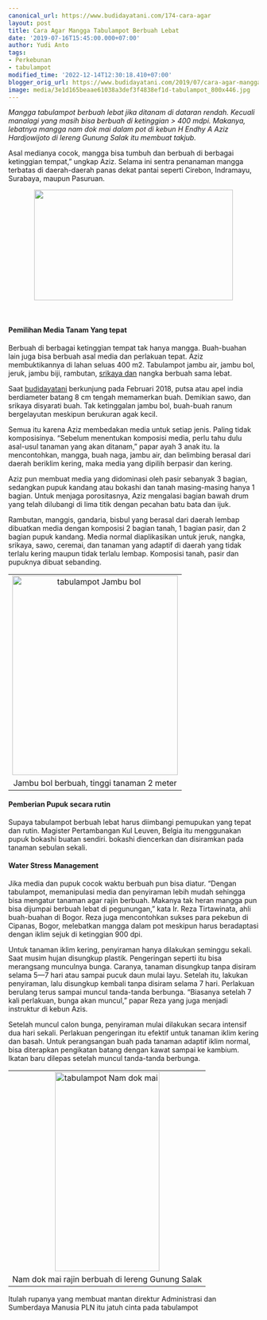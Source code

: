 ```yaml
---
canonical_url: https://www.budidayatani.com/174-cara-agar
layout: post
title: Cara Agar Mangga Tabulampot Berbuah Lebat
date: '2019-07-16T15:45:00.000+07:00'
author: Yudi Anto
tags:
- Perkebunan
- tabulampot
modified_time: '2022-12-14T12:30:18.410+07:00'
blogger_orig_url: https://www.budidayatani.com/2019/07/cara-agar-mangga-tabulampot-berbuah.html
image: media/3e1d165beaae61038a3def3f4838ef1d-tabulampot_800x446.jpg
---
```

<p><i>Mangga tabulampot berbuah lebat jika ditanam di dataran rendah. Kecuali manalagi yang masih bisa berbuah di ketinggian &gt; 400 mdpi. Makanya, lebatnya mangga nam dok mai dalam pot di kebun H Endhy A Aziz Hardjowijoto di lereng Gunung Salak itu membuat takjub.</i></p><p>Asal medianya cocok, mangga bisa tumbuh dan berbuah di berbagai ketinggian tempat,” ungkap Aziz. Selama ini sentra penanaman mangga terbatas di daerah-daerah panas dekat pantai seperti Cirebon, Indramayu, Surabaya, maupun Pasuruan.</p><div style="clear: both; text-align: center;"><a style="margin-left: 1em; margin-right: 1em;" href="https://i1.wp.com/1.bp.blogspot.com/-4AIeNShSk2U/XS2Gane3cAI/AAAAAAAAC9Y/HpXjvpvHA2w8KBr5li9SUtOBowXOXHo0gCLcBGAs/s1600/tabulampot_800x446.jpg?ssl=1"><img loading="lazy" src="https://i0.wp.com/1.bp.blogspot.com/-4AIeNShSk2U/XS2Gane3cAI/AAAAAAAAC9Y/HpXjvpvHA2w8KBr5li9SUtOBowXOXHo0gCLcBGAs/s400/tabulampot_800x446.jpg?resize=400%2C222&amp;ssl=1" width="400" height="222" border="0" data-original-height="446" data-original-width="800" data-recalc-dims="1" /></a></div><p>&nbsp;</p><h4>Pemilihan Media Tanam Yang tepat</h4><p>Berbuah di berbagai ketinggian tempat tak hanya mangga. Buah-buahan lain juga bisa berbuah asal media dan perlakuan tepat. Aziz membuktikannya di lahan seluas 400 m2. Tabulampot jambu air, jambu bol, jeruk, jambu biji, rambutan, <a style="width: auto !important;" href="https://www.budidayatani.com/2019/07/budidaya-buah-srikaya-san-pablo-dan.html" data-wpil-post-to-="data-wpil-post-to-">srikaya dan</a> nangka berbuah sama lebat.</p><p>Saat <a href="https://www.budidayatani.com/">budidayatani</a> berkunjung pada Februari 2018, putsa atau apel india berdiameter batang 8 cm tengah memamerkan buah. Demikian sawo, dan srikaya disyarati buah. Tak ketinggalan jambu bol, buah-buah ranum bergelayutan meskipun berukuran agak kecil.</p><p>Semua itu karena Aziz membedakan media untuk setiap jenis. Paling tidak komposisinya. “Sebelum menentukan komposisi media, perlu tahu dulu asal-usul tanaman yang akan ditanam,” papar ayah 3 anak itu. Ia mencontohkan, mangga, buah naga, jambu air, dan belimbing berasal dari daerah beriklim kering, maka media yang dipilih berpasir dan kering.</p><p>Aziz pun membuat media yang didominasi oleh pasir sebanyak 3 bagian, sedangkan pupuk kandang atau bokashi dan tanah masing-masing hanya 1 bagian. Untuk menjaga porositasnya, Aziz mengalasi bagian bawah drum yang telah dilubangi di lima titik dengan pecahan batu bata dan ijuk.</p><p>Rambutan, manggis, gandaria, bisbul yang berasal dari daerah lembap dibuatkan media dengan komposisi 2 bagian tanah, 1 bagian pasir, dan 2 bagian pupuk kandang. Media normal diaplikasikan untuk jeruk, nangka, srikaya, sawo, ceremai, dan tanaman yang adaptif di daerah yang tidak terlalu kering maupun tidak terlalu lembap. Komposisi tanah, pasir dan pupuknya dibuat sebanding.</p><table style="margin-left: auto; margin-right: auto; text-align: center;" cellspacing="0" cellpadding="0" align="center"><tbody><tr><td style="text-align: center;"><a style="margin-left: auto; margin-right: auto;" href="https://i0.wp.com/1.bp.blogspot.com/-d4tX2Zx-7c4/XS2GyrBqkkI/AAAAAAAAC9g/XmDVfERux-o-ZucKoNysloStokVSZYJ5QCLcBGAs/s1600/tabulampot_501x600.jpg?ssl=1"><img loading="lazy" title="tabulampot Jambu bol " src="https://i1.wp.com/1.bp.blogspot.com/-d4tX2Zx-7c4/XS2GyrBqkkI/AAAAAAAAC9g/XmDVfERux-o-ZucKoNysloStokVSZYJ5QCLcBGAs/s400/tabulampot_501x600.jpg?resize=333%2C400&amp;ssl=1" alt="tabulampot Jambu bol " width="333" height="400" border="0" data-original-height="600" data-original-width="501" data-recalc-dims="1" /></a></td></tr><tr><td style="text-align: center;">Jambu bol berbuah, tinggi tanaman 2 meter</td></tr></tbody></table><h4>Pemberian Pupuk secara rutin</h4><p>Supaya tabulampot berbuah lebat harus diimbangi pemupukan yang tepat dan rutin. Magister Pertambangan Kul Leuven, Belgia itu menggunakan pupuk bokashi buatan sendiri. bokashi diencerkan dan disiramkan pada tanaman sebulan sekali.</p><h4>Water Stress Management</h4><p>Jika media dan pupuk cocok waktu berbuah pun bisa diatur. “Dengan tabulampot, memanipulasi media dan penyiraman lebih mudah sehingga bisa mengatur tanaman agar rajin berbuah. Makanya tak heran mangga pun bisa dijumpai berbuah lebat di pegunungan,” kata Ir. Reza Tirtawinata, ahli buah-buahan di Bogor. Reza juga mencontohkan sukses para pekebun di Cipanas, Bogor, melebatkan mangga dalam pot meskipun harus beradaptasi dengan iklim sejuk di ketinggian 900 dpi.</p><p>Untuk tanaman iklim kering, penyiraman hanya dilakukan seminggu sekali. Saat musim hujan disungkup plastik. Pengeringan seperti itu bisa merangsang munculnya bunga. Caranya, tanaman disungkup tanpa disiram selama 5—7 hari atau sampai pucuk daun mulai layu. Setelah itu, lakukan penyiraman, lalu disungkup kembali tanpa disiram selama 7 hari. Perlakuan berulang terus sampai muncul tanda-tanda berbunga. “Biasanya setelah 7 kali perlakuan, bunga akan muncul,” papar Reza yang juga menjadi instruktur di kebun Azis.</p><p>Setelah muncul calon bunga, penyiraman mulai dilakukan secara intensif dua hari sekali. Perlakuan pengeringan itu efektif untuk tanaman iklim kering dan basah. Untuk perangsangan buah pada tanaman adaptif iklim normal, bisa diterapkan pengikatan batang dengan kawat sampai ke kambium. Ikatan baru dilepas setelah muncul tanda-tanda berbunga.</p><table style="margin-left: auto; margin-right: auto; text-align: center;" cellspacing="0" cellpadding="0" align="center"><tbody><tr><td style="text-align: center;"><a style="margin-left: auto; margin-right: auto;" href="https://i0.wp.com/1.bp.blogspot.com/-44UZmiZU9_E/XS2HE-BcuVI/AAAAAAAAC9o/GN0ZjMuAre8gA5IvwB0ppYh_NycLXGN5gCLcBGAs/s1600/tabulampot_315x600.jpg?ssl=1"><img loading="lazy" title="tabulampot Nam dok mai" src="https://i0.wp.com/1.bp.blogspot.com/-44UZmiZU9_E/XS2HE-BcuVI/AAAAAAAAC9o/GN0ZjMuAre8gA5IvwB0ppYh_NycLXGN5gCLcBGAs/s400/tabulampot_315x600.jpg?resize=210%2C400&amp;ssl=1" alt="tabulampot Nam dok mai" width="210" height="400" border="0" data-original-height="600" data-original-width="315" data-recalc-dims="1" /></a></td></tr><tr><td style="text-align: center;">Nam dok mai rajin berbuah di lereng Gunung Salak</td></tr></tbody></table><p>Itulah rupanya yang membuat mantan direktur Administrasi dan Sumberdaya Manusia PLN itu jatuh cinta pada tabulampot</p>